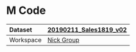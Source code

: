 



# M Code

|Dataset|[20190211_Sales1819_v02](./../20190211_Sales1819_v02.md)|
| :--- | :--- |
|Workspace|[Nick Group](../../Workspaces/Nick-Group.md)|
